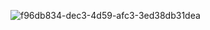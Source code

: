 ![f96db834-dec3-4d59-afc3-3ed38db31dea](https://github.com/user-attachments/assets/ffac0204-4f41-4455-a5e6-3315e8fe1a40)

